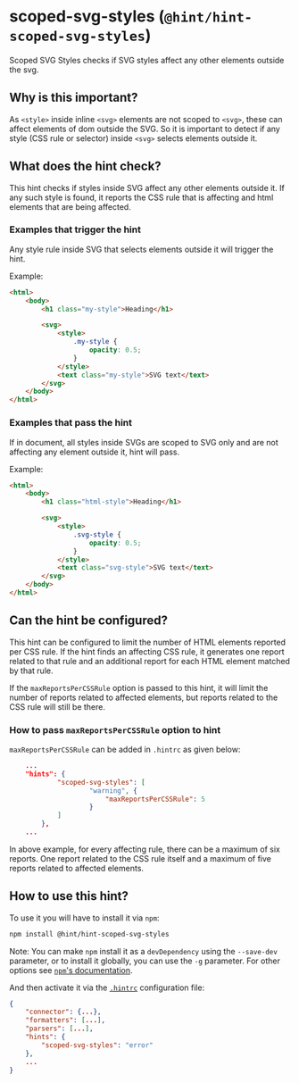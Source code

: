# scoped-svg-styles (`@hint/hint-scoped-svg-styles`)

Scoped SVG Styles checks if SVG styles affect any other elements outside the svg.

## Why is this important?

As `<style>` inside inline `<svg>` elements are not scoped to `<svg>`,
these can affect elements of dom outside the SVG. So it is important to
detect if any style (CSS rule or selector) inside `<svg>` selects
elements outside it.

## What does the hint check?

This hint checks if styles inside SVG affect any other elements outside
it. If any such style is found, it reports the CSS rule that is
affecting and html elements that are being affected.

### Examples that **trigger** the hint

Any style rule inside SVG that selects elements outside it will trigger
the hint.

Example:

```html
<html>
    <body>
        <h1 class="my-style">Heading</h1>

        <svg>
            <style>
                .my-style {
                    opacity: 0.5;
                }
            </style>
            <text class="my-style">SVG text</text>
        </svg>
    </body>
</html>
```

### Examples that **pass** the hint

If in document, all styles inside SVGs are scoped to SVG only and are
not affecting any element outside it, hint will pass.

Example:

```html
<html>
    <body>
        <h1 class="html-style">Heading</h1>

        <svg>
            <style>
                .svg-style {
                    opacity: 0.5;
                }
            </style>
            <text class="svg-style">SVG text</text>
        </svg>
    </body>
</html>
```

## Can the hint be configured?

This hint can be configured to limit the number of HTML elements reported
per CSS rule. If the hint finds an affecting CSS rule, it generates one report
related to that rule and an additional report for each HTML element
matched by that rule.

If the `maxReportsPerCSSRule` option is passed to this hint, it will limit the
number of reports related to affected elements, but reports related to the
CSS rule will still be there.

### How to pass `maxReportsPerCSSRule` option to hint

`maxReportsPerCSSRule` can be added in `.hintrc` as given below:

```json
    ...
    "hints": {
            "scoped-svg-styles": [
                    "warning", {
                        "maxReportsPerCSSRule": 5
                    }
            ]
        },
    ...
```

In above example, for every affecting rule, there can be a maximum of six
reports. One report related to the CSS rule itself and a maximum of
five reports related to affected elements.

## How to use this hint?

To use it you will have to install it via `npm`:

```bash
npm install @hint/hint-scoped-svg-styles
```

Note: You can make `npm` install it as a `devDependency` using the `--save-dev`
parameter, or to install it globally, you can use the `-g` parameter. For
other options see
[`npm`'s documentation](https://docs.npmjs.com/cli/install).

And then activate it via the [`.hintrc`][hintrc]
configuration file:

```json
{
    "connector": {...},
    "formatters": [...],
    "parsers": [...],
    "hints": {
        "scoped-svg-styles": "error"
    },
    ...
}
```

<!-- Link labels: -->

[hintrc]: https://webhint.io/docs/user-guide/configuring-webhint/summary/
